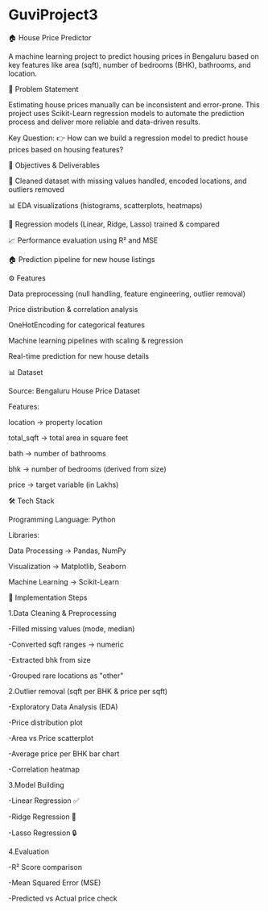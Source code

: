 # GuviProject3
🏠 House Price Predictor

A machine learning project to predict housing prices in Bengaluru based on key features like area (sqft), number of bedrooms (BHK), bathrooms, and location.

📌 Problem Statement

Estimating house prices manually can be inconsistent and error-prone. This project uses Scikit-Learn regression models to automate the prediction process and deliver more reliable and data-driven results.

Key Question:
👉 How can we build a regression model to predict house prices based on housing features?

🎯 Objectives & Deliverables

🧹 Cleaned dataset with missing values handled, encoded locations, and outliers removed

📊 EDA visualizations (histograms, scatterplots, heatmaps)

🤖 Regression models (Linear, Ridge, Lasso) trained & compared

📈 Performance evaluation using R² and MSE

🏠 Prediction pipeline for new house listings

⚙️ Features

Data preprocessing (null handling, feature engineering, outlier removal)

Price distribution & correlation analysis

OneHotEncoding for categorical features

Machine learning pipelines with scaling & regression

Real-time prediction for new house details

📊 Dataset

Source: Bengaluru House Price Dataset

Features:

location → property location

total_sqft → total area in square feet

bath → number of bathrooms

bhk → number of bedrooms (derived from size)

price → target variable (in Lakhs)

🛠️ Tech Stack

Programming Language: Python 

Libraries:

Data Processing → Pandas, NumPy

Visualization → Matplotlib, Seaborn

Machine Learning → Scikit-Learn

🚀 Implementation Steps

1.Data Cleaning & Preprocessing

 -Filled missing values (mode, median)

 -Converted sqft ranges → numeric

 -Extracted bhk from size

 -Grouped rare locations as "other"

2.Outlier removal (sqft per BHK & price per sqft)

 -Exploratory Data Analysis (EDA)

 -Price distribution plot

 -Area vs Price scatterplot

 -Average price per BHK bar chart

 -Correlation heatmap

3.Model Building

 -Linear Regression ✅

 -Ridge Regression 📐

 -Lasso Regression 🔒

4.Evaluation

 -R² Score comparison

 -Mean Squared Error (MSE)

 -Predicted vs Actual price check
